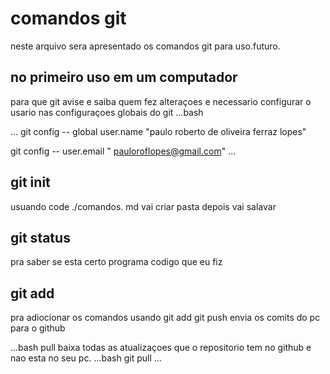 # comandos git 
neste arquivo sera apresentado os comandos git para uso.futuro.

## no primeiro uso em um computador
para que git avise e saiba quem fez alteraçoes e necessario configurar o usario nas configuraçoes globais do git ...bash


...
git config -- global user.name "paulo roberto de oliveira ferraz lopes"

git config -- user.email " pauloroflopes@gmail.com"
...
## git  init 
usuando code ./comandos. md vai criar pasta depois vai salavar 
## git status 
pra saber se esta certo programa codigo que eu fiz 
## git add 
pra adiocionar os comandos usando git add 
git push envia os comits do pc  para o github

...bash
pull baixa todas as atualizaçoes que o repositorio tem no github e nao esta no seu pc.
...bash
git pull 
...

